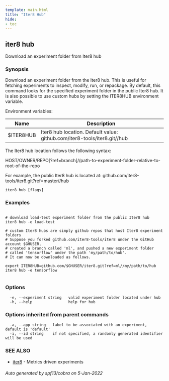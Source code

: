 ```yaml
---
template: main.html
title: "Iter8 Hub"
hide:
- toc
---
```


## iter8 hub

Download an experiment folder from Iter8 hub

### Synopsis


Download an experiment folder from the Iter8 hub. 
This is useful for fetching experiments to inspect, modify, run, or repackage. 
By default, this command looks for the specified experiment folder in the public Iter8 hub. 
It is also possible to use custom hubs by setting the ITER8HUB environment variable.

Environment variables:

| Name               | Description |
|--------------------| ------------|
| $ITER8HUB          | Iter8 hub location. Default value: github.com/iter8-tools/iter8.git//hub |

The Iter8 hub location follows the following syntax:

HOST/OWNER/REPO[?ref=branch]//path-to-experiment-folder-relative-to-root-of-the-repo

For example, the public Iter8 hub is located at:
github.com/iter8-tools/iter8.git?ref=master//hub


```
iter8 hub [flags]
```

### Examples

```

# download load-test experiment folder from the public Iter8 hub
iter8 hub -e load-test

# custom Iter8 hubs are simply github repos that host Iter8 experiment folders
# Suppose you forked github.com/iter8-tools/iter8 under the GitHub account $GHUSER,
# created a branch called 'ml', and pushed a new experiment folder 
# called 'tensorflow' under the path 'my/path/to/hub'. 
# It can now be downloaded as follows.

export ITER8HUB=github.com/$GHUSER/iter8.git?ref=ml//my/path/to/hub
iter8 hub -e tensorflow
	
```

### Options

```
  -e, --experiment string   valid experiment folder located under hub
  -h, --help                help for hub
```

### Options inherited from parent commands

```
  -a, --app string   label to be associated with an experiment, default is 'default'
  -i, --id string    if not specified, a randomly generated identifier will be used
```

### SEE ALSO

* [iter8](iter8.md)	 - Metrics driven experiments

###### Auto generated by spf13/cobra on 5-Jan-2022

